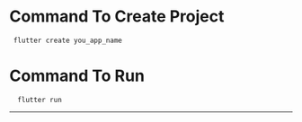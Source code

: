 # Command To Create Project
     flutter create you_app_name
# Command To Run
      flutter run
--------------
